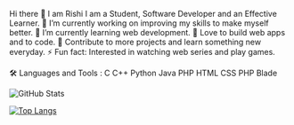 
Hi there 👋 I am Rishi
I am a Student, Software Developer and an Effective Learner.
🔭 I’m currently working on improving my skills to make myself better.
🌱 I’m currently learning web development.
💖 Love to build web apps and to code.
🥅 Contribute to more projects and learn something new everyday.
⚡ Fun fact: Interested in watching web series and play games.


🛠️ Languages and Tools :
C  C++ Python Java PHP HTML CSS PHP Blade 

![GitHub Stats](https://github-readme-stats.vercel.app/api?username=rishi29-cloud&theme=radical)

[![Top Langs](https://github-readme-stats.vercel.app/api/top-langs/?username=rishi29-cloud&layout=compact)](https://github.com/anuraghazra/github-readme-stats)


